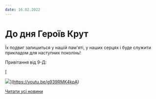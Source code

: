 ```yaml
---
date: 16.02.2022
---
```

# До дня Героїв Крут

Їх подвиг залишиться у нашій пам'яті, у наших серцях і буде служити прикладом для наступних поколінь!

Привітання від 9-Д:

[

![](/images/blog/до-дня-героїв-крут/герої-крут.png)](https://youtu.be/g939RMK4kpA)

[Читати усі новини](/news)
